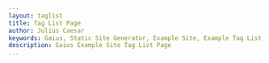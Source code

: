 ```yaml
---
layout: taglist
title: Tag List Page
author: Julius Caesar
keywords: Gaius, Static Site Generator, Example Site, Example Tag List Page
description: Gaius Example Site Tag List Page
...
```

